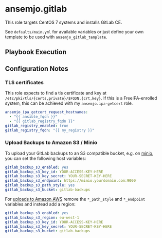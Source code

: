 # ansemjo.gitlab

This role targets CentOS 7 systems and installs GitLab CE.

See `defaults/main.yml` for available variables or just define your own template to be used with
`ansemjo_gitlab_template`.

## Playbook Execution

## Configuration Notes

### TLS certificates

This role expects to find a tls certificate and key at
`/etc/pki/tls/{certs,private}/$FQDN.{crt,key}`. If this is a FreeIPA-enrolled system, this can be
achieved with my `ansemjo.ipa-getcert` role.

```yaml
ansemjo_ipa_getcert_request_hostnames:
  - "{{ ansible_fqdn }}"
  - "{{ gitlab_registry_fqdn }}"
gitlab_registry_enabled: true
gitlab_registry_fqdn: "{{ my_registry }}"
```

### Upload Backups to Amazon S3 / Minio

To upload your GitLab backups to an S3 compatible bucket, e.g. on [minio](https://minio.io/), you
can set the following host variables:

```yaml
gitlab_backup_s3_enabled: yes
gitlab_backup_s3_key_id: YOUR-ACCESS-KEY-HERE
gitlab_backup_s3_key_secret: YOUR-SECRET-KEY-HERE
gitlab_backup_s3_endpoint: https://minio.yourdomain.com:9000
gitlab_backup_s3_path_style: yes
gitlab_backup_s3_bucket: gitlab-backups
```

For
[uploads to Amazon AWS](https://docs.gitlab.com/ee/raketasks/backup_restore.html#using-amazon-s3)
remove the `*_path_style` and `*_endpoint` variables and instead add a region:

```yaml
gitlab_backup_s3_enabled: yes
gitlab_backup_s3_region: eu-west-1
gitlab_backup_s3_key_id: YOUR-ACCESS-KEY-HERE
gitlab_backup_s3_key_secret: YOUR-SECRET-KEY-HERE
gitlab_backup_s3_bucket: gitlab-backups
```
